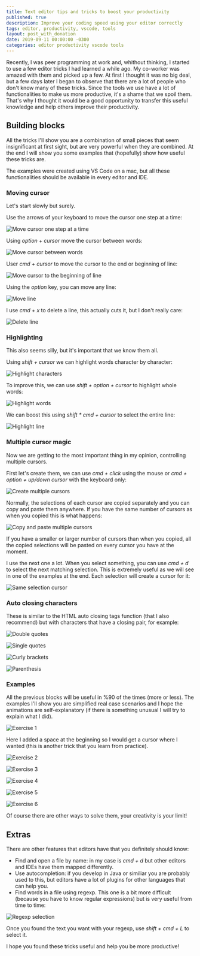 ```yaml
---
title: Text editor tips and tricks to boost your productivity
published: true
description: Improve your coding speed using your editor correctly
tags: editor, productivity, vscode, tools
layout: post_with_donation
date: 2019-09-11 00:00:00 -0300
categories: editor productivity vscode tools
---
```


Recently, I was peer programming at work and, whithout thinking, I started to use a few editor tricks I had learned a while ago. My co-worker was amazed with them and picked up a few. At first I thought it was no big deal, but a few days later I began to observe that there are a lot of people who don't know many of these tricks. Since the tools we use have a lot of functionalities to make us more productive, it's a shame that we spoil them. That's why I thought it would be a good opportunity to transfer this useful knowledge and help others improve their productivity.

## Building blocks

All the tricks I'll show you are a combination of small pieces that seem insignificant at first sight, but are very powerful when they are combined. At the end I will show you some examples that (hopefully) show how useful these tricks are.

The examples were created using VS Code on a mac, but all these functionalities should be available in every editor and IDE.

### Moving cursor

Let's start slowly but surely.

Use the arrows of your keyboard to move the cursor one step at a time:

![Move cursor one step at a time](/assets/images/editor_tips/1_move_cursor.gif)

Using *option + cursor* move the cursor between words:

![Move cursor between words](/assets/images/editor_tips/2_move_cursor.gif)

User *cmd + cursor* to move the cursor to the end or beginning of line:

![Move cursor to the beginning of line](/assets/images/editor_tips/3_move_cursor.gif)

Using the *option* key, you can move any line:

![Move line](/assets/images/editor_tips/4_move_line.gif)

I use *cmd + x* to delete a line, this actually cuts it, but I don't really care:

![Delete line](/assets/images/editor_tips/5_delete_line.gif)

### Highlighting

This also seems silly, but it's important that we know them all.

Using *shift + cursor* we can highlight words character by character:

![Highlight characters](/assets/images/editor_tips/6_highlight.gif)

To improve this, we can use *shift + option + cursor* to highlight whole words:

![Highlight words](/assets/images/editor_tips/7_highlight.gif)

We can boost this using *shift * cmd + cursor* to select the entire line:

![Highlight line](/assets/images/editor_tips/8_highlight.gif)

### Multiple cursor magic

Now we are getting to the most important thing in my opinion, controlling multiple cursors.

First let's create them, we can use *cmd + click* using the mouse or *cmd + option + up/down cursor* with the keyboard only:

![Create multiple cursors](/assets/images/editor_tips/9_multi_line.gif)

Normally, the selections of each cursor are copied separately and you can copy and paste them anywhere. If you have the same number of cursors as when you copied this is what happens:

![Copy and paste multiple cursors](/assets/images/editor_tips/10_copy_multiple_elements.gif)

If you have a smaller or larger number of cursors than when you copied, all the copied selections will be pasted on every cursor you have at the moment.

I use the next one a lot. When you select something, you can use *cmd + d* to select the next matching selection. This is extremely useful as we will see in one of the examples at the end. Each selection will create a cursor for it:

![Same selection cursor](/assets/images/editor_tips/11_similar_highlighted.gif)

### Auto closing characters

These is similar to the HTML auto closing tags function (that I also recommend) but with characters that have a closing pair, for example:

![Double quotes](/assets/images/editor_tips/12_double_quote.gif)

![Single quotes](/assets/images/editor_tips/13_square_brackets.gif)

![Curly brackets](/assets/images/editor_tips/14_brackets.gif)

![Parenthesis](/assets/images/editor_tips/15_parenthesis.gif)

### Examples

All the previous blocks will be useful in %90 of the times (more or less). The examples I'll show you are simplified real case scenarios and I hope the animations are self-explanatory (if there is something unusual I will try to explain what I did).

![Exercise 1](/assets/images/editor_tips/exercise_1.gif)

Here I added a space at the beginning so I would get a cursor where I wanted (this is another trick that you learn from practice).

![Exercise 2](/assets/images/editor_tips/exercise_2.gif)

![Exercise 3](/assets/images/editor_tips/exercise_3.gif)

![Exercise 4](/assets/images/editor_tips/exercise_4.gif)

![Exercise 5](/assets/images/editor_tips/exercise_5.gif)

![Exercise 6](/assets/images/editor_tips/exercise_6.gif)

Of course there are other ways to solve them, your creativity is your limit!

## Extras

There are other features that editors have that you definitely should know:

* Find and open a file by name: in my case is *cmd + d* but other editors and IDEs have them mapped differently.
* Use autocompletion: if you develop in Java or similiar you are probably used to this, but editors have a lot of plugins for other languages that can help you.
* Find words in a file using regexp. This one is a bit more difficult (because you have to know regular expressions) but is very useful from time to time:

![Regexp selection](/assets/images/editor_tips/exercise_7.gif)

Once you found the text you want with your regexp, use *shift + cmd + L* to select it.

I hope you found these tricks useful and help you be more productive!
